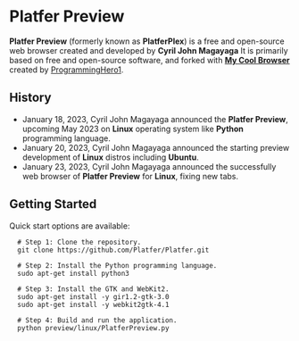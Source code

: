 # Platfer Preview
**Platfer Preview** (formerly known as **PlatferPlex**) is a free and open-source web browser created and developed by **Cyril John Magayaga** It is primarily based on free and open-source software, and forked with **[My Cool Browser](https://github.com/ProgrammingHero1/my_cool_browser)** created by [ProgrammingHero1](https://github.com/ProgrammingHero1).

## History
* January 18, 2023, Cyril John Magayaga announced the **Platfer Preview**, upcoming May 2023 on **Linux** operating system like **Python** programming language.
* January 20, 2023, Cyril John Magayaga announced the starting preview development of **Linux** distros including **Ubuntu**.
* January 23, 2023, Cyril John Magayaga announced the successfully web browser of **Platfer Preview** for **Linux**, fixing new tabs.

## Getting Started
Quick start options are available:

```shell
  # Step 1: Clone the repository.
  git clone https://github.com/Platfer/Platfer.git
  
  # Step 2: Install the Python programming language.
  sudo apt-get install python3
  
  # Step 3: Install the GTK and WebKit2.
  sudo apt-get install -y gir1.2-gtk-3.0
  sudo apt-get install -y webkit2gtk-4.1
  
  # Step 4: Build and run the application.
  python preview/linux/PlatferPreview.py
```
